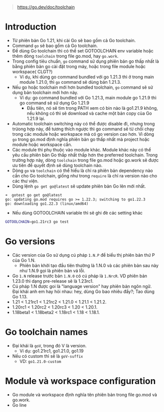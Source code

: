 > https://go.dev/doc/toolchain

# Introduction
- Từ phiên bản Go 1.21, khi cài Go sẽ bao gồm cả Go toolchain.
- Command `go` sẽ bao gồm cả Go toolchain.
- Để dùng Go toolchain thì có thể set GOTOOLCHAIN env variable hoặc thêm dòng `toolchain` trong file go.mod, hay `go.work`.
- Trong config tiêu chuẩn, `go` command sử dụng phiên bản go thấp nhất là bằng phiên bản go cài đặt trong máy, hoặc trong file module hoặc workspace( CLGT?)
    - Ví dụ, khi dùng go command bundled với go 1.21.3 thì ở trong main module 1.21.0, thì `go` command sẽ dùng bản 1.21.3.
- Nếu go hoặc toolchain mới hơn bundled toolchain, `go` command sẽ sử dụng bản toolchain mới hơn này.
    - Ví dụ: go command bundled với Go 1.21.3, main module go 1.21.9 thì go command sẽ sử dụng Go 1.21.9
        - Đầu tiên, nó sẽ tìm trong PATH xem có bin nào là go1.21.9 không, nếu không có thì sẽ download và cache một bản copy của Go 1.21.9 lại.
- Automatic toolchain switching này có thể được disable đi, nhưng trong trừong hợp này, để tương thích ngược thì go command sẽ từ chối chạy trong các module hoặc workspace mà có go version cao hơn. Vì dòng `go` trong go.mod định nghĩa phiên bản go thấp nhất mà project hoặc module hoặc workspace cần.
- Các module thì phụ thuộc vào module khác. Module khác này có thể yêu cầu phiên bản Go thấp nhất thấp hơn the preferred toolchain. Trong trường hợp này, dòng `toolchain` trong file go.mod hoặc go.work sẽ được ưu tiên để quyết định sẽ dùng toolchain nào.
- Dòng `go` va `toolchain` có thể hiểu là chỉ ra phiên bản dependency nào cần cho Go toolchain, giống như trong `require` là chỉ ra version nào cho các thư viện.
- Dùng lệnh `go get go@latest` sẽ update phiên bản Go lên mới nhất.
```
➜  gotest go get go@latest                
go: updating go.mod requires go >= 1.22.3; switching to go1.22.3
go: downloading go1.22.3 (linux/amd64)
```
- Nếu dùng GOTOOLCHAIN variable thì sẽ ghi đè các setting khác
```bash
GOTOOLCHAIN=go1.21rc3 go test
```

# Go versions
- Các version của Go sử dụng cú pháp `1.N.P` để biểu thị phiên bản thứ P của Go 1.N.
    - Phiên bản khởi tạo đầu tiên thường là 1.N.0 và các phiên bản sau này như 1.N.9 gọi là phiên bản vá lỗi.
- Go `1.N` release trước bản `1.N.0` có cú pháp là `1.NrcR`. VD phiên bản 1.23.0 thì dạng pre-release sẽ là 1.23rc1.
- Cú pháp 1.N được goi là "language version" hay phiên bản ngôn ngữ. Đại khái anh em hay hỏi nhau: hey, dùng Go bao nhiêu đấy?; Tao dùng Go 1.13.
- 1.21 < 1.21rc1 < 1.21rc2 < 1.21.0 < 1.21.1 < 1.21.2.
- 1.20rc1 < 1.20rc2 < 1.20rc3 < 1.20 < 1.20.1.
- 1.18beta1 < 1.18beta2 < 1.18rc1 < 1.18 < 1.18.1.

# Go toolchain names
- Đại khái là `goV`, trong đó V là version.
    - Ví dụ: go1.21rc1, go1.21.0, go1.19
- Nếu có custom thì sẽ là `goV-suffix`
    - VD: `go1.21.0-custom`

# Module và workspace configuration
- Go module và workspace định nghĩa tên phiên bản trong file go.mod và go.work.
- Go line 